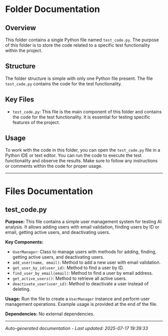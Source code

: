 # Folder Documentation

## Overview
This folder contains a single Python file named `test_code.py`. The purpose of this folder is to store the code related to a specific test functionality within the project.

## Structure
The folder structure is simple with only one Python file present. The file `test_code.py` contains the code for the test functionality.

## Key Files
- `test_code.py`: This file is the main component of this folder and contains the code for the test functionality. It is essential for testing specific features of the project.

## Usage
To work with the code in this folder, you can open the `test_code.py` file in a Python IDE or text editor. You can run the code to execute the test functionality and observe the results. Make sure to follow any instructions or comments within the code for proper usage.

---

# Files Documentation

## test_code.py

**Purpose:** This file contains a simple user management system for testing AI analysis. It allows adding users with email validation, finding users by ID or email, getting active users, and deactivating users.

**Key Components:**
- `UserManager`: Class to manage users with methods for adding, finding, getting active users, and deactivating users.
- `add_user(name, email)`: Method to add a new user with email validation.
- `get_user_by_id(user_id)`: Method to find a user by ID.
- `find_user_by_email(email)`: Method to find a user by email address.
- `get_active_users()`: Method to retrieve all active users.
- `deactivate_user(user_id)`: Method to deactivate a user instead of deleting.

**Usage:** Run the file to create a `UserManager` instance and perform user management operations. Example usage is provided at the end of the file.

**Dependencies:** No external dependencies.

---
*Auto-generated documentation - Last updated: 2025-07-17 19:39:33*
